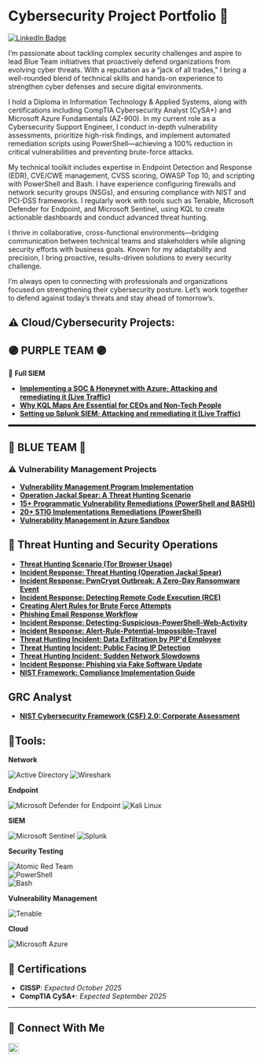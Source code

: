 

# Cybersecurity Project Portfolio 🔐

<a href="https://www.linkedin.com/in/toba-omoniyi/" target="_blank">
  <img src="https://img.shields.io/badge/-LinkedIn-0A66C2?style=for-the-badge&logo=linkedin&logoColor=white" alt="LinkedIn Badge"/>
</a>

I’m passionate about tackling complex security challenges and aspire to lead Blue Team initiatives that proactively defend organizations from evolving cyber threats. With a reputation as a “jack of all trades,” I bring a well-rounded blend of technical skills and hands-on experience to strengthen cyber defenses and secure digital environments.

I hold a Diploma in Information Technology & Applied Systems, along with certifications including CompTIA Cybersecurity Analyst (CySA+) and Microsoft Azure Fundamentals (AZ-900). In my current role as a Cybersecurity Support Engineer, I conduct in-depth vulnerability assessments, prioritize high-risk findings, and implement automated remediation scripts using PowerShell—achieving a 100% reduction in critical vulnerabilities and preventing brute-force attacks.

My technical toolkit includes expertise in Endpoint Detection and Response (EDR), CVE/CWE management, CVSS scoring, OWASP Top 10, and scripting with PowerShell and Bash. I have experience configuring firewalls and network security groups (NSGs), and ensuring compliance with NIST and PCI-DSS frameworks. I regularly work with tools such as Tenable, Microsoft Defender for Endpoint, and Microsoft Sentinel, using KQL to create actionable dashboards and conduct advanced threat hunting.

I thrive in collaborative, cross-functional environments—bridging communication between technical teams and stakeholders while aligning security efforts with business goals. Known for my adaptability and precision, I bring proactive, results-driven solutions to every security challenge.

I’m always open to connecting with professionals and organizations focused on strengthening their cybersecurity posture. Let’s work together to defend against today’s threats and stay ahead of tomorrow’s.

## ⚠️ Cloud/Cybersecurity Projects:
## 🟣 PURPLE TEAM 🟣

🎯 **Full SIEM**

- **[Implementing a SOC & Honeynet with Azure; Attacking and remediating it (Live Traffic)](https://github.com/Toba0z/Cloud-Soc)**
- **[Why KQL Maps Are Essential for CEOs and Non-Tech People](https://github.com/Toba0z/KQL-Map-Why-KQL-Maps-Are-Essential-for-CEOs-and-Non-Tech-Ppl/tree/main)**
- **[Setting up Splunk SIEM; Attacking and remediating it (Live Traffic)](https://github.com/Toba0z/Splunk-SIEM)**
  
<hr style="height:4px; background-color:black; border:none;" />

## 🔵 BLUE TEAM 🔵

### ⚠️ Vulnerability Management Projects

- **[Vulnerability Management Program Implementation](https://github.com/Toba0z/vulnerability_Management_program)**
- **[Operation Jackal Spear: A Threat Hunting Scenario](https://github.com/Toba0z/stig--implementation)**
- **[15+ Programmatic Vulnerability Remediations (PowerShell and BASH))](https://github.com/Toba0z/Audit-Remediation-Win-Server)**
- **[20+ STIG Implementations Remediations (PowerShell)](https://github.com/Toba0z/Toba0z-Remediation-Automation-Bash-Powershell)**
- **[Vulnerability Management in Azure Sandbox](https://github.com/Toba0z/ten-nessus-vulnerability/blob/main/README.md)**

## 🚨 Threat Hunting and Security Operations

- **[Threat Hunting Scenario (Tor Browser Usage)](https://github.com/Toba0z/threat-hunting-scenario-tor-brws/tree/main)**
- **[Incident Response: Threat Hunting (Operation Jackal Spear)](https://github.com/Toba0z/Operation-Jackal-Spear-A-Threat-Hunting-Scenario/blob/main/README.md)**
- **[Incident Response: PwnCrypt Outbreak: A Zero-Day Ransomware Event](https://github.com/Toba0z/Operation-PwnCrypt-Zero-Day-Ransomware-Strike/blob/main/README.md)**
- **[Incident Response: Detecting Remote Code Execution (RCE)](https://github.com/Toba0z/Detecting-Remote-Code-Execution-RCE-/blob/main/README.md)**
- **[Creating Alert Rules for Brute Force Attempts](https://github.com/Toba0z/Creating-Alert-Rules-for-Brute-Force-Attempts/blob/main/README.md)**
- **[Phishing Email Response Workflow](https://github.com/Toba0z/Phishing-Email-Response-Workflow/blob/main/README.md)**
- **[Incident Response: Detecting-Suspicious-PowerShell-Web-Activity](https://github.com/Toba0z/Detecting-Suspicious-PowerShell-Web-Activity/blob/main/README.md)**
- **[Incident Response: Alert-Rule-Potential-Impossible-Travel](https://github.com/Toba0z/Alert-Rule-Potential-Impossible-Travel/blob/main/README.md)**
- **[Threat Hunting Incident: Data Exfiltration by PIP'd Employee](https://github.com/Toba0z/Data-Exfiltration-Detection/blob/main/README.md)**
- **[Threat Hunting Incident: Public Facing IP Detection](https://github.com/Toba0z/DeviceInfo-Alert-Public-IP-Exposure/blob/main/README.md)**
- **[Threat Hunting Incident: Sudden Network Slowdowns](https://github.com/Toba0z/Alert-Sudden-Network-Slowdowns/blob/main/README.md)**
- **[Incident Response: Phishing via Fake Software Update](https://github.com/Toba0z/Update-Phishing-Detection-Software/blob/main/README.md)**
- **[NIST Framework: Compliance Implementation Guide](https://github.com/Toba0z/NIST-Compliance-Framework-Overview/blob/main/README.md)**

## GRC Analyst
- **[NIST Cybersecurity Framework (CSF) 2.0: Corporate Assessment](https://github.com/Toba0z/Governance-Risk-Compliance-Analyst-Project/blob/main/README.md)**

## 🧰Tools:
**Network** 

![Active Directory](https://img.shields.io/badge/-Active%20Directory-0078D4?style=for-the-badge&logo=Windows&logoColor=white) ![Wireshark](https://img.shields.io/badge/-Wireshark-1679A7?style=for-the-badge&logo=Wireshark&logoColor=white)

**Endpoint**  

![Microsoft Defender for Endpoint](https://img.shields.io/badge/-Microsoft_Defender_for_Endpoint-00A4EF?style=for-the-badge&logo=Microsoft&logoColor=white)
![Kali Linux](https://img.shields.io/badge/-Kali%20Linux-557C89?style=for-the-badge&logo=Kali%20Linux&logoColor=white)

**SIEM** 

![Microsoft Sentinel](https://img.shields.io/badge/-Microsoft_Sentinel-00A4EF?style=for-the-badge&logo=Microsoft&logoColor=white)
![Splunk](https://img.shields.io/badge/-Splunk-000000?style=for-the-badge&logo=Splunk&logoColor=white)

**Security Testing**  

![Atomic Red Team](https://img.shields.io/badge/-Atomic_Red_Team-FF0000?style=for-the-badge&logo=atomic-red-team&logoColor=white)  
![PowerShell](https://img.shields.io/badge/-PowerShell-2E6DBF?style=for-the-badge&logo=PowerShell&logoColor=white)  
![Bash](https://img.shields.io/badge/-Bash-4EAA25?style=for-the-badge&logo=GNU%20Bash&logoColor=white)


**Vulnerability Management**  

![Tenable](https://img.shields.io/badge/-Tenable-3E4D88?style=for-the-badge&logo=Tenable&logoColor=white)

**Cloud**

![Microsoft Azure](https://img.shields.io/badge/-Microsoft%20Azure-0078D4?style=for-the-badge&logo=Microsoft%20Azure&logoColor=white)


## 📜 Certifications

- **CISSP**: *Expected October 2025*
- **CompTIA CySA+**: *Expected September 2025*

<hr/>

## 🤳 Connect With Me


[<img align="left" alt="___________ | LinkedIn" width="22px" src="https://cdn.jsdelivr.net/npm/simple-icons@v3/icons/linkedin.svg" />][linkedin]


[linkedin]: https://linkedin.com/in/___________

<!--
<img width="35" alt="image" src="https://github.com/user-attachments/assets/2f41c7cd-5ea8-4475-b451-a37161b6c3fb"> 
<img width="35" alt="image" src="https://github.com/user-attachments/assets/77649969-9910-4994-8b96-74a116cfb2a8">
-->

